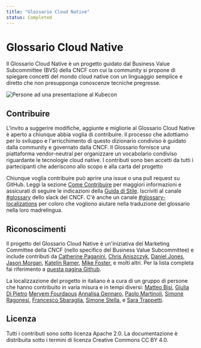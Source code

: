 ```yaml
---
title: "Glossario Cloud Native"
status: Completed
---
```


# Glossario Cloud Native

Il Glossario Cloud Native è un progetto guidato dal Business Value Subcommittee (BVS) della CNCF 
con cui la community si propone di spiegare concetti del mondo cloud native con un linguaggio semplice e diretto che non presupponga conoscenze tecniche pregresse.

<p><img class="mt-3" src="/images/homepage/kubecon.jpg" alt="Persone ad una presentazione al Kubecon"></p>

## Contribuire

L'invito a suggerire modifiche, aggiunte e migliorie al Glossario Cloud Native è aperto a chiunque abbia voglia di contribuire. 
Il processo che adottiamo per lo sviluppo e l'arricchimento di questo dizionario condiviso è guidato dalla community e governato dalla CNCF. 
Il Glossario fornisce una piattaforma vendor-neutral per organizzare un vocabolario condiviso riguardante le tecnologie cloud native.
I contributi sono ben accetti da tutti i partecipanti che aderiscono allo scopo e alla carta del progetto

Chiunque voglia contribuire può aprire una issue o una pull request su GitHub.
Leggi la sezione [Come Contribuire](/it/contribute/) per maggiori informazioni e assicurati di seguire le indicazioni della [Guida di Stile](/it/style-guide/). Iscriviti al canale [#glossary](https://cloud-native.slack.com/archives/C02TX20MQBB) dello slack del CNCF.
C'è anche un canale [#glossary-localizations](https://cloud-native.slack.com/archives/C02N2RGFXDF) per coloro che vogliono aiutare nella traduzione del glossario nella loro madrelingua.

## Riconoscimenti

Il progetto del Glossario Cloud Native è un'iniziativa del Marketing Committee della CNCF (nello specifico del Business Value Subcommittee) e include contributi da 
[Catherine Paganini](https://www.linkedin.com/in/catherinepaganini/en/), 
[Chris Aniszczyk](https://www.linkedin.com/in/caniszczyk/), 
[Daniel Jones](https://www.linkedin.com/in/danieljoneseb/?originalSubdomain=uk), 
[Jason Morgan](https://www.linkedin.com/in/jasonmorgan2/), 
[Katelin Ramer](https://www.linkedin.com/in/katelinramer/), 
[Mike Foster](https://www.linkedin.com/in/mfosterche/?originalSubdomain=ca), 
e molti altri. 
Per la lista completa fai riferimento a [questa pagina Github](https://github.com/cncf/glossary/graphs/contributors).

La localizzazione del progetto in italiano è a cura di un gruppo di persone che hanno contribuito in varia misura e in tempi diversi:
[Matteo Bisi](https://www.linkedin.com/in/matteobisi/),
[Giulia Di Pietro](https://www.linkedin.com/in/giulia-dp/)
[Meryem Fourdaous](https://www.linkedin.com/in/meryem-fourdaous-022346102/)
[Annalisa Gennaro](https://www.linkedin.com/in/annalisagennaro/),
[Paolo Martinoli](https://www.linkedin.com/in/paolo-e-m-martinoli/),
[Simone Ragonesi](https://www.linkedin.com/in/simone-ragonesi-275567222/),
[Francesco Sbaraglia](https://www.linkedin.com/in/fsbaraglia/), 
[Simone Stella](https://www.linkedin.com/in/simostella/),
e [Sara Trappetti](https://www.linkedin.com/in/sara-trappetti/).

## Licenza

Tutti i contributi sono sotto licenza Apache 2.0. 
La documentazione è distribuita sotto i termini di licenza Creative Commons CC BY 4.0.
